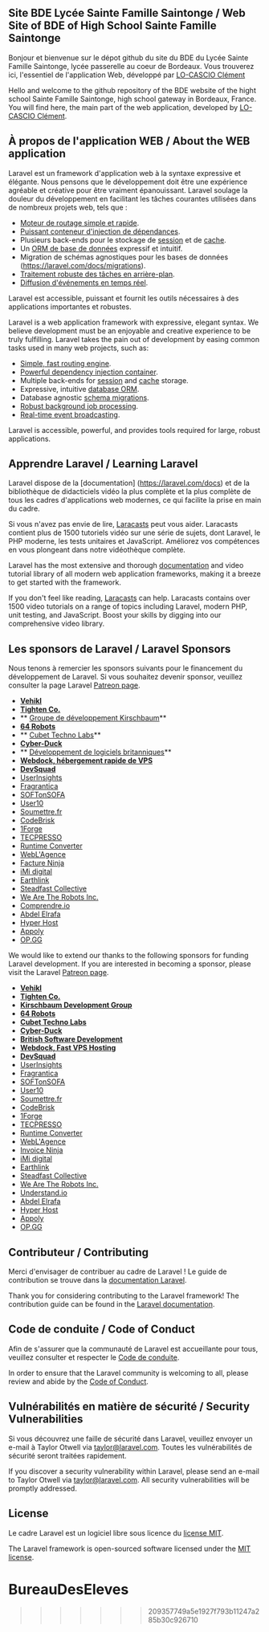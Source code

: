
## Site BDE Lycée Sainte Famille Saintonge / Web Site of BDE of High School Sainte Famille Saintonge

Bonjour et bienvenue sur le dépot github du site du BDE du Lycée Sainte Famille Saintonge, lycée passerelle au coeur de Bordeaux.
Vous trouverez ici, l'essentiel de l'application Web, développé par <a href="https://github.com/ClemLcs" target="_blank">LO-CASCIO Clément </a>

Hello and welcome to the github repository of the BDE website of the hight school Sainte Famille Saintonge, high school gateway in Bordeaux, France.
You will find here, the main part of the web application, developed by <a href="https://github.com/ClemLcs" target="_blank">LO-CASCIO Clément</a>.

## &Agrave; propos de l'application WEB / About the WEB application

Laravel est un framework d'application web à la syntaxe expressive et élégante. Nous pensons que le développement doit être une expérience agréable et créative pour être vraiment épanouissant. Laravel soulage la douleur du développement en facilitant les tâches courantes utilisées dans de nombreux projets web, tels que :

- [Moteur de routage simple et rapide](https://laravel.com/docs/routing).
- [Puissant conteneur d'injection de dépendances](https://laravel.com/docs/container).
- Plusieurs back-ends pour le stockage de [session](https://laravel.com/docs/session) et de [cache](https://laravel.com/docs/cache).
- Un [ORM de base de données](https://laravel.com/docs/eloquent) expressif et intuitif.
- Migration de schémas agnostiques pour les bases de données (https://laravel.com/docs/migrations).
- [Traitement robuste des tâches en arrière-plan](https://laravel.com/docs/queues).
- [Diffusion d'événements en temps réel](https://laravel.com/docs/broadcasting).

Laravel est accessible, puissant et fournit les outils nécessaires à des applications importantes et robustes.

Laravel is a web application framework with expressive, elegant syntax. We believe development must be an enjoyable and creative experience to be truly fulfilling. Laravel takes the pain out of development by easing common tasks used in many web projects, such as:

- [Simple, fast routing engine](https://laravel.com/docs/routing).
- [Powerful dependency injection container](https://laravel.com/docs/container).
- Multiple back-ends for [session](https://laravel.com/docs/session) and [cache](https://laravel.com/docs/cache) storage.
- Expressive, intuitive [database ORM](https://laravel.com/docs/eloquent).
- Database agnostic [schema migrations](https://laravel.com/docs/migrations).
- [Robust background job processing](https://laravel.com/docs/queues).
- [Real-time event broadcasting](https://laravel.com/docs/broadcasting).

Laravel is accessible, powerful, and provides tools required for large, robust applications.

## Apprendre Laravel / Learning Laravel

Laravel dispose de la [documentation] (https://laravel.com/docs) et de la bibliothèque de didacticiels vidéo la plus complète et la plus complète de tous les cadres d'applications web modernes, ce qui facilite la prise en main du cadre.

Si vous n'avez pas envie de lire, [Laracasts](https://laracasts.com) peut vous aider. Laracasts contient plus de 1500 tutoriels vidéo sur une série de sujets, dont Laravel, le PHP moderne, les tests unitaires et JavaScript. Améliorez vos compétences en vous plongeant dans notre vidéothèque complète.

Laravel has the most extensive and thorough [documentation](https://laravel.com/docs) and video tutorial library of all modern web application frameworks, making it a breeze to get started with the framework.

If you don't feel like reading, [Laracasts](https://laracasts.com) can help. Laracasts contains over 1500 video tutorials on a range of topics including Laravel, modern PHP, unit testing, and JavaScript. Boost your skills by digging into our comprehensive video library.

## Les sponsors de Laravel / Laravel Sponsors

Nous tenons à remercier les sponsors suivants pour le financement du développement de Laravel. Si vous souhaitez devenir sponsor, veuillez consulter la page Laravel [Patreon page](https://patreon.com/taylorotwell).

- **[Vehikl](https://vehikl.com/)**
- **[Tighten Co.](https://tighten.co)**
- ** [Groupe de développement Kirschbaum](https://kirschbaumdevelopment.com)**
- **[64 Robots](https://64robots.com)**
- ** [Cubet Techno Labs](https://cubettech.com)**
- **[Cyber-Duck](https://cyber-duck.co.uk)**
- ** [Développement de logiciels britanniques](https://www.britishsoftware.co)**
- **[Webdock, hébergement rapide de VPS](https://www.webdock.io/en)**
- **[DevSquad](https://devsquad.com)**
- [UserInsights](https://userinsights.com)
- [Fragrantica](https://www.fragrantica.com)
- [SOFTonSOFA](https://softonsofa.com/)
- [User10](https://user10.com)
- [Soumettre.fr](https://soumettre.fr/)
- [CodeBrisk](https://codebrisk.com)
- [1Forge](https://1forge.com)
- [TECPRESSO](https://tecpresso.co.jp/)
- [Runtime Converter](http://runtimeconverter.com/)
- [WebL'Agence](https://weblagence.com/)
- [Facture Ninja](https://www.invoiceninja.com)
- [iMi digital](https://www.imi-digital.de/)
- [Earthlink](https://www.earthlink.ro/)
- [Steadfast Collective](https://steadfastcollective.com/)
- [We Are The Robots Inc.](https://watr.mx/)
- [Comprendre.io](https://www.understand.io/)
- [Abdel Elrafa](https://abdelelrafa.com)
- [Hyper Host](https://hyper.host)
- [Appoly](https://www.appoly.co.uk)
- [OP.GG](https://op.gg)

We would like to extend our thanks to the following sponsors for funding Laravel development. If you are interested in becoming a sponsor, please visit the Laravel [Patreon page](https://patreon.com/taylorotwell).

- **[Vehikl](https://vehikl.com/)**
- **[Tighten Co.](https://tighten.co)**
- **[Kirschbaum Development Group](https://kirschbaumdevelopment.com)**
- **[64 Robots](https://64robots.com)**
- **[Cubet Techno Labs](https://cubettech.com)**
- **[Cyber-Duck](https://cyber-duck.co.uk)**
- **[British Software Development](https://www.britishsoftware.co)**
- **[Webdock, Fast VPS Hosting](https://www.webdock.io/en)**
- **[DevSquad](https://devsquad.com)**
- [UserInsights](https://userinsights.com)
- [Fragrantica](https://www.fragrantica.com)
- [SOFTonSOFA](https://softonsofa.com/)
- [User10](https://user10.com)
- [Soumettre.fr](https://soumettre.fr/)
- [CodeBrisk](https://codebrisk.com)
- [1Forge](https://1forge.com)
- [TECPRESSO](https://tecpresso.co.jp/)
- [Runtime Converter](http://runtimeconverter.com/)
- [WebL'Agence](https://weblagence.com/)
- [Invoice Ninja](https://www.invoiceninja.com)
- [iMi digital](https://www.imi-digital.de/)
- [Earthlink](https://www.earthlink.ro/)
- [Steadfast Collective](https://steadfastcollective.com/)
- [We Are The Robots Inc.](https://watr.mx/)
- [Understand.io](https://www.understand.io/)
- [Abdel Elrafa](https://abdelelrafa.com)
- [Hyper Host](https://hyper.host)
- [Appoly](https://www.appoly.co.uk)
- [OP.GG](https://op.gg)

## Contributeur / Contributing

Merci d'envisager de contribuer au cadre de Laravel ! Le guide de contribution se trouve dans la [documentation Laravel](https://laravel.com/docs/contributions).

Thank you for considering contributing to the Laravel framework! The contribution guide can be found in the [Laravel documentation](https://laravel.com/docs/contributions).

## Code de conduite / Code of Conduct

Afin de s'assurer que la communauté de Laravel est accueillante pour tous, veuillez consulter et respecter le [Code de conduite](https://laravel.com/docs/contributions#code-of-conduct).

In order to ensure that the Laravel community is welcoming to all, please review and abide by the [Code of Conduct](https://laravel.com/docs/contributions#code-of-conduct).

## Vulnérabilités en matière de sécurité / Security Vulnerabilities

Si vous découvrez une faille de sécurité dans Laravel, veuillez envoyer un e-mail à Taylor Otwell via [taylor@laravel.com](mailto:taylor@laravel.com). Toutes les vulnérabilités de sécurité seront traitées rapidement.

If you discover a security vulnerability within Laravel, please send an e-mail to Taylor Otwell via [taylor@laravel.com](mailto:taylor@laravel.com). All security vulnerabilities will be promptly addressed.

## License

Le cadre Laravel est un logiciel libre sous licence du [license MIT](https://opensource.org/licenses/MIT).

The Laravel framework is open-sourced software licensed under the [MIT license](https://opensource.org/licenses/MIT).

# BureauDesEleves
>>>>>>> 209357749a5e1927f793b11247a285b30c926710

